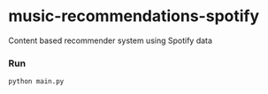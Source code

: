 # music-recommendations-spotify
Content based recommender system using Spotify data 
### Run 

```bash
python main.py
```

